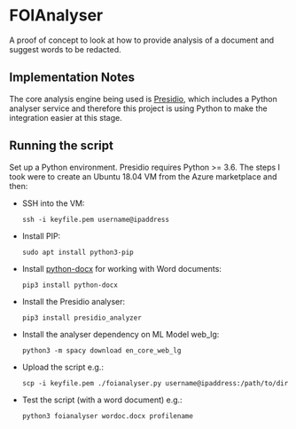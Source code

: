 # FOIAnalyser

A proof of concept to look at how to provide analysis of a document and suggest words to be redacted.

## Implementation Notes

The core analysis engine being used is [Presidio](https://github.com/microsoft/presidio), which includes a Python analyser service and therefore this project is using Python to make the integration easier at this stage.

## Running the script

Set up a Python environment. Presidio requires Python >= 3.6. The steps I took were to create an Ubuntu 18.04 VM from the Azure marketplace and then:

- SSH into the VM:

    `ssh -i keyfile.pem username@ipaddress`

- Install PIP:

    `sudo apt install python3-pip`

- Install [python-docx](https://python-docx.readthedocs.io/en/latest/) for working with Word documents:

    `pip3 install python-docx`

- Install the Presidio analyser:

    `pip3 install presidio_analyzer`

- Install the analyser dependency on ML Model web_lg:

    `python3 -m spacy download en_core_web_lg`

- Upload the script e.g.:

    `scp -i keyfile.pem ./foianalyser.py username@ipaddress:/path/to/dir`

- Test the script (with a word document) e.g.:

    `python3 foianalyser wordoc.docx profilename`